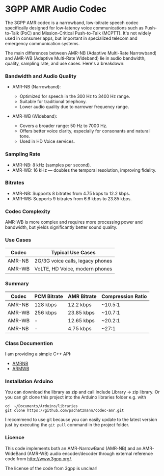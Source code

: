 # 3GPP AMR Audio Codec

The 3GPP AMR codec is a narrowband, low-bitrate speech codec specifically designed for low-latency voice communications such as Push-to-Talk (PoC) and Mission-Critical Push-to-Talk (MCPTT). It's not widely used in consumer apps, but important in specialized telecom and emergency communication systems.

The main differences between AMR-NB (Adaptive Multi-Rate Narrowband) and AMR-WB (Adaptive Multi-Rate Wideband) lie in audio bandwidth, quality, sampling rate, and use cases. Here's a breakdown:

### Bandwidth and Audio Quality

- AMR-NB (Narrowband):
    - Optimized for speech in the 300 Hz to 3400 Hz range.
    - Suitable for traditional telephony.
    - Lower audio quality due to narrower frequency range.

- AMR-WB (Wideband):
    - Covers a broader range: 50 Hz to 7000 Hz.
    - Offers better voice clarity, especially for consonants and natural tone.
    - Used in HD Voice services.

### Sampling Rate

- AMR-NB: 8 kHz (samples per second).
- AMR-WB: 16 kHz — doubles the temporal resolution, improving fidelity.

### Bitrates

- AMR-NB: Supports 8 bitrates from 4.75 kbps to 12.2 kbps.
- AMR-WB: Supports 9 bitrates from 6.6 kbps to 23.85 kbps.

### Codec Complexity

AMR-WB is more complex and requires more processing power and bandwidth, but yields significantly better sound quality.

### Use Cases

| Codec  | Typical Use Cases                |
| ------ | -------------------------------- |
| AMR-NB | 2G/3G voice calls, legacy phones |
| AMR-WB | VoLTE, HD Voice, modern phones   |

### Summary

| Codec  | PCM Bitrate | AMR Bitrate | Compression Ratio |
| ------ | ----------- | ----------- | ----------------- |
| AMR-NB | 128 kbps    | 12.2 kbps   | \~10.5:1          |
| AMR-WB | 256 kbps    | 23.85 kbps  | \~10.7:1          |
| AMR-WB | -           | 12.65 kbps  | \~20.2:1          |   
| AMR-NB | -           |  4.75 kbps  | \~27:1            |  

### Class Documention

I am providing a simple C++ API:

- [AMRNB](https://pschatzmann.github.io/codec-amr/html/classAMRNB.html)
- [ARMWB](https://pschatzmann.github.io/codec-amr/html/classAMRWB.html)


### Installation Arduino

You can download the library as zip and call include Library -> zip library. Or you can git clone this project into the Arduino libraries folder e.g. with

```
cd  ~/Documents/Arduino/libraries
git clone https://github.com/pschatzmann/codec-amr.git
```

I recommend to use git because you can easily update to the latest version just by executing the ```git pull``` command in the project folder.

### Licence

This code implements both an AMR-NarrowBand (AMR-NB) and an AMR-WideBand (AMR-WB) audio encoder/decoder through external reference code from http://www.3gpp.org/. 

The license of the code from 3gpp is unclear!

